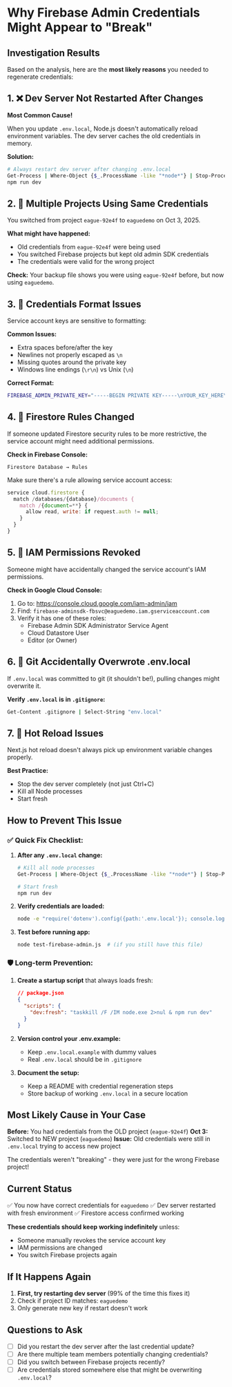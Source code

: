 # Why Firebase Admin Credentials Might Appear to "Break"

## Investigation Results

Based on the analysis, here are the **most likely reasons** you needed to regenerate credentials:

## 1. ❌ **Dev Server Not Restarted After Changes**

**Most Common Cause!**

When you update `.env.local`, Node.js doesn't automatically reload environment variables. The dev server caches the old credentials in memory.

**Solution:**
```bash
# Always restart dev server after changing .env.local
Get-Process | Where-Object {$_.ProcessName -like "*node*"} | Stop-Process -Force
npm run dev
```

## 2. 🔄 **Multiple Projects Using Same Credentials**

You switched from project `eague-92e4f` to `eaguedemo` on Oct 3, 2025.

**What might have happened:**
- Old credentials from `eague-92e4f` were being used
- You switched Firebase projects but kept old admin SDK credentials
- The credentials were valid for the wrong project

**Check:** Your backup file shows you were using `eague-92e4f` before, but now using `eaguedemo`.

## 3. 📝 **Credentials Format Issues**

Service account keys are sensitive to formatting:

**Common Issues:**
- Extra spaces before/after the key
- Newlines not properly escaped as `\n`
- Missing quotes around the private key
- Windows line endings (`\r\n`) vs Unix (`\n`)

**Correct Format:**
```bash
FIREBASE_ADMIN_PRIVATE_KEY="-----BEGIN PRIVATE KEY-----\nYOUR_KEY_HERE\n-----END PRIVATE KEY-----\n"
```

## 4. 🔐 **Firestore Rules Changed**

If someone updated Firestore security rules to be more restrictive, the service account might need additional permissions.

**Check in Firebase Console:**
```
Firestore Database → Rules
```

Make sure there's a rule allowing service account access:
```javascript
service cloud.firestore {
  match /databases/{database}/documents {
    match /{document=**} {
      allow read, write: if request.auth != null;
    }
  }
}
```

## 5. 🎯 **IAM Permissions Revoked**

Someone might have accidentally changed the service account's IAM permissions.

**Check in Google Cloud Console:**
1. Go to: https://console.cloud.google.com/iam-admin/iam
2. Find: `firebase-adminsdk-fbsvc@eaguedemo.iam.gserviceaccount.com`
3. Verify it has one of these roles:
   - Firebase Admin SDK Administrator Service Agent
   - Cloud Datastore User
   - Editor (or Owner)

## 6. 💾 **Git Accidentally Overwrote .env.local**

If `.env.local` was committed to git (it shouldn't be!), pulling changes might overwrite it.

**Verify `.env.local` is in `.gitignore`:**
```bash
Get-Content .gitignore | Select-String "env.local"
```

## 7. 🔄 **Hot Reload Issues**

Next.js hot reload doesn't always pick up environment variable changes properly.

**Best Practice:**
- Stop the dev server completely (not just Ctrl+C)
- Kill all Node processes
- Start fresh

## How to Prevent This Issue

### ✅ **Quick Fix Checklist:**

1. **After any `.env.local` change:**
   ```bash
   # Kill all node processes
   Get-Process | Where-Object {$_.ProcessName -like "*node*"} | Stop-Process -Force
   
   # Start fresh
   npm run dev
   ```

2. **Verify credentials are loaded:**
   ```bash
   node -e "require('dotenv').config({path:'.env.local'}); console.log('Project:', process.env.FIREBASE_ADMIN_PROJECT_ID)"
   ```

3. **Test before running app:**
   ```bash
   node test-firebase-admin.js  # (if you still have this file)
   ```

### 🛡️ **Long-term Prevention:**

1. **Create a startup script** that always loads fresh:
   ```json
   // package.json
   {
     "scripts": {
       "dev:fresh": "taskkill /F /IM node.exe 2>nul & npm run dev"
     }
   }
   ```

2. **Version control your .env.example:**
   - Keep `.env.local.example` with dummy values
   - Real `.env.local` should be in `.gitignore`

3. **Document the setup:**
   - Keep a README with credential regeneration steps
   - Store backup of working `.env.local` in a secure location

## Most Likely Cause in Your Case

**Before:** You had credentials from the OLD project (`eague-92e4f`)
**Oct 3:** Switched to NEW project (`eaguedemo`) 
**Issue:** Old credentials were still in `.env.local` trying to access new project

The credentials weren't "breaking" - they were just for the wrong Firebase project!

## Current Status

✅ You now have correct credentials for `eaguedemo`
✅ Dev server restarted with fresh environment
✅ Firestore access confirmed working

**These credentials should keep working indefinitely** unless:
- Someone manually revokes the service account key
- IAM permissions are changed
- You switch Firebase projects again

## If It Happens Again

1. **First, try restarting dev server** (99% of the time this fixes it)
2. Check if project ID matches: `eaguedemo`
3. Only generate new key if restart doesn't work

## Questions to Ask

- [ ] Did you restart the dev server after the last credential update?
- [ ] Are there multiple team members potentially changing credentials?
- [ ] Did you switch between Firebase projects recently?
- [ ] Are credentials stored somewhere else that might be overwriting `.env.local`?
